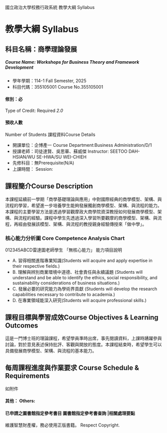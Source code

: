國立政治大學校務行政系統 教學大綱 Syllabus
# 教學大綱 Syllabus
##  科目名稱：商學理論發展
#####  Course Name: Workshops for Business Theory and Framework Development
  * 學年學期：114-1 Fall Semester, 2025 
  * 科目代碼：355105001 Course No.355105001
#### 修別：必
Type of Credit: Required 
_2.0_
#### 預收人數
Number of Students
課程資料Course Details
  * 開課單位：企博產一 Course Department:Business Administration/D/1 
  * 授課老師：司徒達賢、吳思華、蘇威傑 Instructor: SEETOO DAH-HSIAN/WU SE-HWA/SU WEI-CHIEH 
  * 先修科目：無Prerequisite(N/A)
  * 上課時間： Session: 
##  課程簡介Course Description
本課程延續前一學期「商學基礎理論與應用」中對國際經典的商學模型、架構、與流程的學習，希望進一步培養學生能夠發展獨創商學模型、架構、與流程的能力。本課程的主要學習方法是透過學習觀摩政大商學院資深教授如何發展商學模型、架構、與流程的經驗。課程中學生先透過深入學習所要觀摩的商學模型、架構、與流程，再經由發展該模型、架構、與流程的教授親身經驗傳授來「做中學」。
###  核心能力分析圖 Core Competence Analysis Chart
012345ABCD雷達圖老師學生
「無核心能力」 
能力項目說明
  * A. 習得相關進階專業知識(Students will acquire and apply expertise in their respective fields.)
  * B. 理解與辨別商業環境中道德、社會責任與永續議題 (Students will understand and be able to identify the ethics, social responsibility, and sustainability considerations of business situations.)
  * C. 發展必要的研究能力為學術界貢獻 (Students will develop the research capabilities necessary to contribute to academia.)
  * D. 在專業領域能深入研究(Students will acquire professional skills.)
##  課程目標與學習成效Course Objectives & Learning Outcomes 
這是一門博士班的理論課程，希望學員準時出席，事先閱讀資料，上課時踴躍參與討論，對於意見表述保持批評、客觀與開放的態度。本課程結束時，希望學生可以具備發展商學模型、架構、與流程的基本能力。
##  每周課程進度與作業要求 Course Schedule & Requirements
如附件
####  其他： Others:
####  已申請之圖書館指定參考書目  圖書館指定參考書查詢 |相關處理要點
維護智慧財產權，務必使用正版書籍。 Respect Copyright.